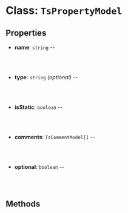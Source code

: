 # Class: `TsPropertyModel`

    

## Properties

- **name**: `string` -- 

<br/>
<br/>

- **type**: `string` _(optional)_ -- 

<br/>
<br/>

- **isStatic**: `boolean` -- 

<br/>
<br/>

- **comments**: `TsCommentModel[]` -- 

<br/>
<br/>

- **optional**: `boolean` -- 


<br/>
<br/>

## Methods


